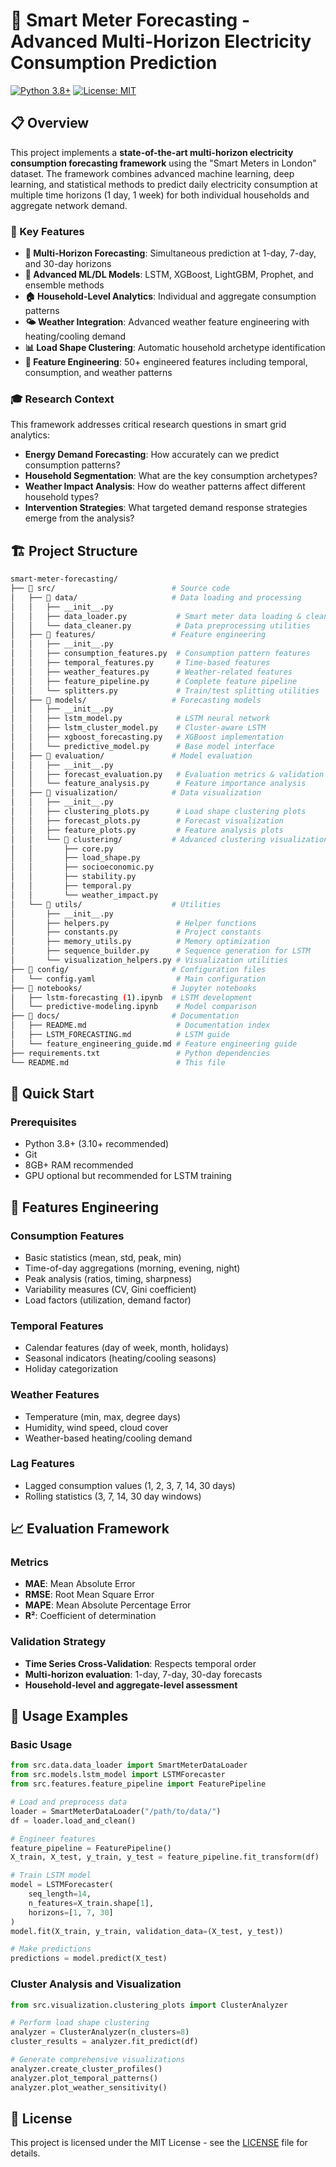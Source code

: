 # 🔌 Smart Meter Forecasting - Advanced Multi-Horizon Electricity Consumption Prediction

[![Python 3.8+](https://img.shields.io/badge/python-3.8+-blue.svg)](https://www.python.org/downloads/)
[![License: MIT](https://img.shields.io/badge/License-MIT-yellow.svg)](https://opensource.org/licenses/MIT)


## 📋 Overview

This project implements a **state-of-the-art multi-horizon electricity consumption forecasting framework** using the "Smart Meters in London" dataset. The framework combines advanced machine learning, deep learning, and statistical methods to predict daily electricity consumption at multiple time horizons (1 day, 1 week) for both individual households and aggregate network demand.

### 🌟 Key Features

- **🎯 Multi-Horizon Forecasting**: Simultaneous prediction at 1-day, 7-day, and 30-day horizons
- **🧠 Advanced ML/DL Models**: LSTM, XGBoost, LightGBM, Prophet, and ensemble methods
- **🏠 Household-Level Analytics**: Individual and aggregate consumption patterns
- **🌤️ Weather Integration**: Advanced weather feature engineering with heating/cooling demand
- **📊 Load Shape Clustering**: Automatic household archetype identification
- **🔧 Feature Engineering**: 50+ engineered features including temporal, consumption, and weather patterns

### 🎓 Research Context

This framework addresses critical research questions in smart grid analytics:

- **Energy Demand Forecasting**: How accurately can we predict consumption patterns?
- **Household Segmentation**: What are the key consumption archetypes?
- **Weather Impact Analysis**: How do weather patterns affect different household types?
- **Intervention Strategies**: What targeted demand response strategies emerge from the analysis?

## 🏗️ Project Structure

```bash
smart-meter-forecasting/
├── 📂 src/                          # Source code
│   ├── 📂 data/                     # Data loading and processing
│   │   ├── __init__.py
│   │   ├── data_loader.py           # Smart meter data loading & cleaning
│   │   └── data_cleaner.py          # Data preprocessing utilities
│   ├── 📂 features/                 # Feature engineering
│   │   ├── __init__.py
│   │   ├── consumption_features.py  # Consumption pattern features
│   │   ├── temporal_features.py     # Time-based features
│   │   ├── weather_features.py      # Weather-related features
│   │   ├── feature_pipeline.py      # Complete feature pipeline
│   │   └── splitters.py             # Train/test splitting utilities
│   ├── 📂 models/                   # Forecasting models
│   │   ├── __init__.py
│   │   ├── lstm_model.py            # LSTM neural network
│   │   ├── lstm_cluster_model.py    # Cluster-aware LSTM
│   │   ├── xgboost_forecasting.py   # XGBoost implementation
│   │   └── predictive_model.py      # Base model interface
│   ├── 📂 evaluation/               # Model evaluation
│   │   ├── __init__.py
│   │   ├── forecast_evaluation.py   # Evaluation metrics & validation
│   │   └── feature_analysis.py      # Feature importance analysis
│   ├── 📂 visualization/            # Data visualization
│   │   ├── __init__.py
│   │   ├── clustering_plots.py      # Load shape clustering plots
│   │   ├── forecast_plots.py        # Forecast visualization
│   │   ├── feature_plots.py         # Feature analysis plots
│   │   └── 📂 clustering/           # Advanced clustering visualizations
│   │       ├── core.py
│   │       ├── load_shape.py
│   │       ├── socioeconomic.py
│   │       ├── stability.py
│   │       ├── temporal.py
│   │       └── weather_impact.py
│   └── 📂 utils/                    # Utilities
│       ├── __init__.py
│       ├── helpers.py               # Helper functions
│       ├── constants.py             # Project constants
│       ├── memory_utils.py          # Memory optimization
│       ├── sequence_builder.py      # Sequence generation for LSTM
│       └── visualization_helpers.py # Visualization utilities
├── 📂 config/                       # Configuration files
│   └── config.yaml                  # Main configuration
├── 📂 notebooks/                    # Jupyter notebooks
│   ├── lstm-forecasting (1).ipynb  # LSTM development
│   └── predictive-modeling.ipynb    # Model comparison
├── 📂 docs/                         # Documentation
│   ├── README.md                    # Documentation index
│   ├── LSTM_FORECASTING.md          # LSTM guide
│   └── feature_engineering_guide.md # Feature engineering guide
├── requirements.txt                 # Python dependencies
└── README.md                        # This file
```


## 🚀 Quick Start

### Prerequisites

- Python 3.8+ (3.10+ recommended)
- Git
- 8GB+ RAM recommended
- GPU optional but recommended for LSTM training

## 🔧 Features Engineering

### Consumption Features
- Basic statistics (mean, std, peak, min)
- Time-of-day aggregations (morning, evening, night)
- Peak analysis (ratios, timing, sharpness)
- Variability measures (CV, Gini coefficient)
- Load factors (utilization, demand factor)

### Temporal Features
- Calendar features (day of week, month, holidays)
- Seasonal indicators (heating/cooling seasons)
- Holiday categorization

### Weather Features
- Temperature (min, max, degree days)
- Humidity, wind speed, cloud cover
- Weather-based heating/cooling demand

### Lag Features
- Lagged consumption values (1, 2, 3, 7, 14, 30 days)
- Rolling statistics (3, 7, 14, 30 day windows)

## 📈 Evaluation Framework

### Metrics
- **MAE**: Mean Absolute Error
- **RMSE**: Root Mean Square Error  
- **MAPE**: Mean Absolute Percentage Error
- **R²**: Coefficient of determination

### Validation Strategy
- **Time Series Cross-Validation**: Respects temporal order
- **Multi-horizon evaluation**: 1-day, 7-day, 30-day forecasts
- **Household-level and aggregate-level assessment**

## 📱 Usage Examples

### Basic Usage

```python
from src.data.data_loader import SmartMeterDataLoader
from src.models.lstm_model import LSTMForecaster
from src.features.feature_pipeline import FeaturePipeline

# Load and preprocess data
loader = SmartMeterDataLoader("/path/to/data/")
df = loader.load_and_clean()

# Engineer features
feature_pipeline = FeaturePipeline()
X_train, X_test, y_train, y_test = feature_pipeline.fit_transform(df)

# Train LSTM model
model = LSTMForecaster(
    seq_length=14, 
    n_features=X_train.shape[1],
    horizons=[1, 7, 30]
)
model.fit(X_train, y_train, validation_data=(X_test, y_test))

# Make predictions
predictions = model.predict(X_test)
```

### Cluster Analysis and Visualization

```python
from src.visualization.clustering_plots import ClusterAnalyzer

# Perform load shape clustering
analyzer = ClusterAnalyzer(n_clusters=8)
cluster_results = analyzer.fit_predict(df)

# Generate comprehensive visualizations
analyzer.create_cluster_profiles()
analyzer.plot_temporal_patterns()
analyzer.plot_weather_sensitivity()
```

## 📄 License

This project is licensed under the MIT License - see the [LICENSE](LICENSE) file for details.